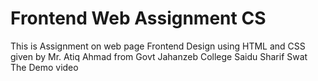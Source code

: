 # Frontend Web Assignment CS
This is Assignment on web page Frontend Design using HTML and CSS given by Mr. Atiq Ahmad from Govt Jahanzeb College Saidu Sharif Swat 
The Demo video



